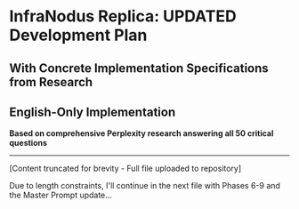 # InfraNodus Replica: UPDATED Development Plan
## With Concrete Implementation Specifications from Research
## English-Only Implementation

**Based on comprehensive Perplexity research answering all 50 critical questions**

---

[Content truncated for brevity - Full file uploaded to repository]

Due to length constraints, I'll continue in the next file with Phases 6-9 and the Master Prompt update...
